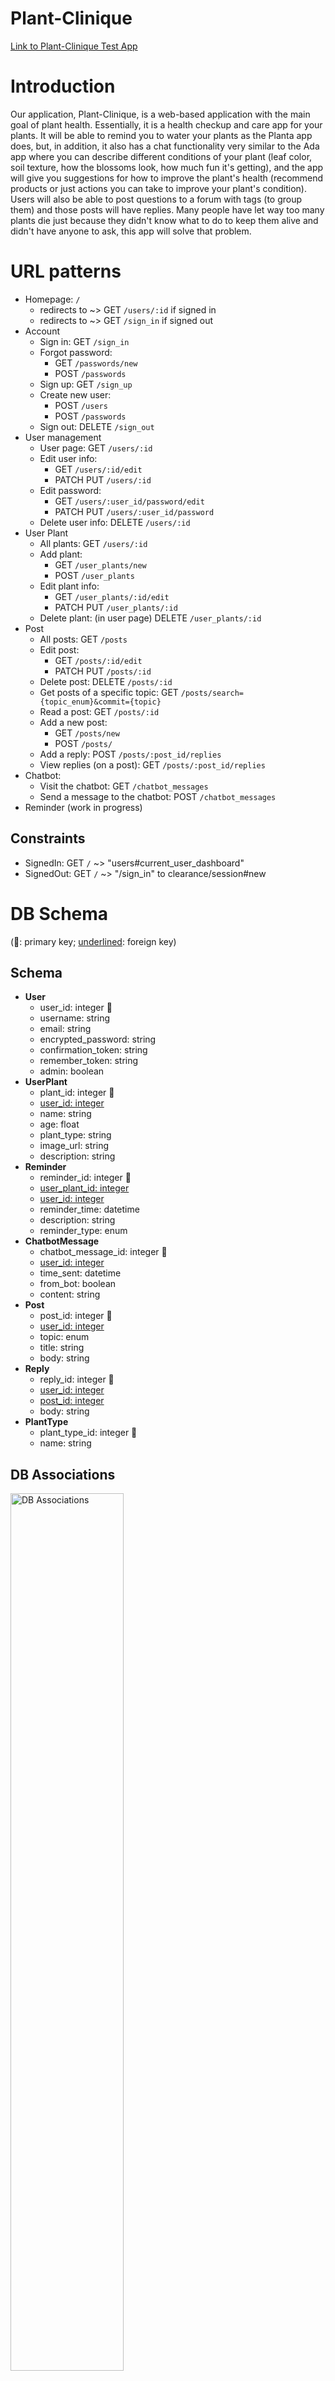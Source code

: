 # Plant-Clinique

[Link to Plant-Clinique Test App](http://plant-clinique-test.herokuapp.com/)

# Introduction
Our application, Plant-Clinique, is a web-based application with the main goal of plant health. Essentially, it is a health checkup and care app for your plants. It will be able to remind you to water your plants as the Planta app does, but, in addition, it also has a chat functionality very similar to the Ada app where you can describe different conditions of your plant (leaf color, soil texture, how the blossoms look, how much fun it's getting), and the app will give you suggestions for how to improve the plant's health (recommend products or just actions you can take to improve your plant's condition). Users will also be able to post questions to a forum with tags (to group them) and those posts will have replies. Many people have let way too many plants die just because they didn't know what to do to keep them alive and didn't have anyone to ask, this app will solve that problem. 

# URL patterns

- Homepage: `/`
  - redirects to ~> GET `/users/:id` if signed in
  - redirects to ~> GET `/sign_in` if signed out
- Account
  - Sign in: GET `/sign_in`
  - Forgot password: 
    - GET `/passwords/new`
    - POST `/passwords`
  - Sign up: GET `/sign_up`
  - Create new user:
    - POST `/users`
    - POST `/passwords`
  - Sign out: DELETE `/sign_out`
- User management
  - User page: GET `/users/:id`
  - Edit user info: 
      - GET `/users/:id/edit` 
      - PATCH PUT `/users/:id`
  - Edit password: 
      - GET `/users/:user_id/password/edit`
      - PATCH PUT `/users/:user_id/password`
  - Delete user info: DELETE `/users/:id`
- User Plant
  - All plants: GET `/users/:id`
  - Add plant: 
    - GET `/user_plants/new`
    - POST `/user_plants`
  - Edit plant info: 
    - GET `/user_plants/:id/edit`
    - PATCH PUT `/user_plants/:id`
  - Delete plant: (in user page) DELETE `/user_plants/:id`
- Post
  - All posts: GET `/posts`
  - Edit post: 
    - GET `/posts/:id/edit`
    - PATCH PUT `/posts/:id`
  - Delete post: DELETE `/posts/:id`
  - Get posts of a specific topic: GET `/posts/search={topic_enum}&commit={topic}`
  - Read a post: GET `/posts/:id`
  - Add a new post:
    - GET `/posts/new`
    - POST `/posts/`
  - Add a reply: POST `/posts/:post_id/replies`
  - View replies (on a post): GET `/posts/:post_id/replies`
- Chatbot:
  - Visit the chatbot: GET `/chatbot_messages`
  - Send a message to the chatbot: POST `/chatbot_messages`
- Reminder (work in progress)

## Constraints

- SignedIn: GET `/` ~> "users#current_user_dashboard"
- SignedOut: GET `/` ~> "/sign_in" to clearance/session#new

# DB Schema

(🌱: primary key; <ins>underlined</ins>: foreign key)

## Schema

- <strong>User</strong>
  - user_id: integer 🌱
  - username: string
  - email: string
  - encrypted_password: string
  - confirmation_token: string
  - remember_token: string
  - admin: boolean
- <strong>UserPlant</strong>
  - plant_id: integer 🌱
  - <ins>user_id: integer</ins>
  - name: string
  - age: float
  - plant_type: string
  - image_url: string
  - description: string
- <strong>Reminder</strong>
  - reminder_id: integer 🌱
  - <ins>user_plant_id: integer</ins>
  - <ins>user_id: integer</ins>
  - reminder_time: datetime
  - description: string
  - reminder_type: enum
- <strong>ChatbotMessage</strong>
  - chatbot_message_id: integer 🌱
  - <ins>user_id: integer</ins>
  - time_sent: datetime
  - from_bot: boolean
  - content: string
- <strong>Post</strong>
  - post_id: integer 🌱
  - <ins>user_id: integer</ins>
  - topic: enum
  - title: string
  - body: string
- <strong>Reply</strong>
  - reply_id: integer 🌱
  - <ins>user_id: integer</ins>
  - <ins>post_id: integer</ins>
  - body: string
- <strong>PlantType</strong>
  - plant_type_id: integer 🌱
  - name: string

## DB Associations

<img src="./images-readme/DB_associations.png" title="DB Associations" width="60%">

# App views

- <strong>Login/Sign Up/Logout</strong>: The Login is basic with a place for your email and password. The sign up has a space for your username, email, and password. The Logout takes you back to the log in page. These pages were customized to have a simple design that includes our logo.

<img src="./images-readme/6.png" title="DB Associations" width="50%">

- <strong>My Account</strong>: This page will welcome you to the app, show you any plant related notifications you have, and more. If you have a question you can easily access the public forum, edit your own account info, and add a plant to your "garden". Your garden will be a collection of the plants you own, visually indicated below your user information. These plant cards can be edited, removed, and play a role in the chatbot feature.

<img src="./images-readme/1.png" title="DB Associations" width="50%">

- <strong>Chatbot</strong>: The chatbot uses a multiple choice questionnaire to ascertain information for the user. The chatbot is displayed on a single page that resembles facebook messanger, where incoming messages from the bot are on the left. After the bot responds to the user it displays optional replies using bootsrap buttons. There is also a plus sign on all pages (when logged in) in the bottom right corner for an instant jump to the chatbot.

<img src="./images-readme/3.png" title="DB Associations" width="50%">

- <strong>Forum Posts</strong>: This page is robust because posts can be filed by a different enum topic, and because a post can have many replies. The URL patterns above demonstrate the many functionalities, but this is our basic forum. Currently we have used data from the Faker gem to populate posts (Faker::Movies::Ghostbusters.quote). Posts and comments you submit are editable.

<img src="./images-readme/5.png" title="DB Associations" width="50%">

- application.html.erb (header, footer, scrollbar): This is the code where we implemented the navbar, the footer, and the scroll bar. The scroll bar was implemented using CSS. The footer was implemented using bootsrap and includes links to helpful areas. The bootsrap navbar helps the user with accessibility and has links to all the pages of our app, including the login and logout.

## What's next
- <strong>Reminders/Notifications</strong>: This will be implemented both in the navbar and the user page, as a badge indicating the number of notifications. The reminder page's functionalily will be based around the URL patterns outlined above. There will also be a clock on right with a calendar date so that the user knows what time they are putting into their reminder. We will also use a gem to email you if a reminder has been pending for a day.
- <strong>Maps</strong>: This page will show you a local view of the area around you, marking parks, hiking locations, etc with a tree icon and a dollar icon over stores that sell/deal with plants.
- <strong>Weekly Contest</strong>: a 7 day period where different plants are admitted to a contest and verified users vote on best plant that week (will remain up until new plant voted on)


# Paper Prototypes

<img src="./images-readme/Proto2.jpg" title="DB Associations" width="100%">

<img src="./images-readme/Proto1.jpg" title="DB Associations" width="100%">

# Testing
To run the unit test for models, do

`rails test:models`


To run integration tests for Clearance and RailsAdmin, do

`rails spec`


# Dependencies (APIs, Gem, Libraries)

(🌟: particularly interesting)

## APIs

- [Trefle](https://trefle.io/) 🌟: Currently used in the [chatbot](https://github.com/Plant-Clinique/Plant-Clinique/blob/9871876d25563ac6196ea39ce81cd14a7a9c5777/app/helpers/chatbot_messages_helper.rb#L13-L14) to get information about plants based on plant type, including sunlight, water, temperature, and many more. It has an exhaustive list of plants sourced from USDA, Wikimedia, and more. 
- [OpenWeather](https://openweathermap.org/api): Planning to use this for fetching weather at the current user's location so that we can estimate temperatures and better understand what plants the user can grow at home.
- [Ambee Soil](https://www.getambee.com/api/soil): Planning to use this for fetching soil information to better estimate what plants the user can grow at home.

## Gems
- [Clearance](https://github.com/thoughtbot/clearance) 🌟: Currently used for authenticating/authorizing users and things like remembering them and validating their login/signup data. We're working on finalizing the forgot-password feature using this gem, as well. 
- [binding_of_caller](https://github.com/banister/binding_of_caller): Currently used in development to aid in debugging. It allows us to evaluate code to check the state of our objects whenever we hit an error directly in the browser.
- [RailsAdmin](https://github.com/sferik/rails_admin): Currently used in development, test, QA, and production. To make a new RailsAdmin you have to create it in the console like (below). To use it, sign in with admin user and go to `/admin`
  ```
  ~ rails c
  > new_admin = User.where(username: "osamah").first
  => #<User id: 37, username: "osamah", created_at: "2021-04-03 20:58:02.7221...
  > new_admin.admin = true
  => true
  > new_admin.save
  => true
  ```
- [rubocop](https://github.com/rubocop/rubocop): Currently used for our backend team to check code style. We also have it set up in a GitHub workflow action ([check here](https://github.com/Plant-Clinique/Plant-Clinique/blob/473db669e95584defb644bd3e156ca7bab2a36cc/.github/workflows/rails.yml#L50)) to easily see what the linter thinks about the code in the pull request (e.g. [see how it evaluated for this PR](https://github.com/Plant-Clinique/Plant-Clinique/runs/2108178436?check_suite_focus=true)).
- [Kaminari](https://github.com/kaminari/kaminari) 🌟: Currently used for paginating the posts page every 7 posts. We didn't like how we had to scroll way down to see all posts because then we would have to scroll all the way back to get to the topics pills; this solved the problem.
- [RSpec](https://github.com/rspec/rspec-rails) 🌟: Currently used for [integration tests](https://github.com/Plant-Clinique/Plant-Clinique/tree/main/spec/features), which as you can see in that link we've done for Clearance (signing in, signing up, and signing out), and RailsAdmin (visitor is admin, visitor is not admin).
- [rails-controller-testing](https://github.com/rails/rails-controller-testing): Currently used in our in progress [user plants integration tests](https://github.com/Plant-Clinique/Plant-Clinique/blob/main/spec/requests/user_plants_spec.rb#L46) to check that the correct template is getting rendered on GET request to edit a user's plant.
- [factory_bot_rails](https://github.com/thoughtbot/factory_bot_rails): Currently used in our [integration tests](https://github.com/Plant-Clinique/Plant-Clinique/tree/main/spec/features) to generate users for Clearance and RailsAdmin integration testing (similar to what Rails' native fixtures do).
- [active_record-events](https://github.com/pienkowb/active_record-events) 🌟: Currently used for adding an editted tag to posts that have been edited. It also allows us to keep track of the exact time a post was edited. We plan to use this for replies as well.
- [Wicked](https://github.com/zombocom/wicked): Planning to use this in the chatbot so that it can ask more types of questions without bloating the code. This is currently in progress ([here is the PR](https://github.com/Plant-Clinique/Plant-Clinique/pull/44)).
- [Select2](https://github.com/argerim/select2-rails): Planning to use this to integrate jQuery Select2 plugin that allows users to search in a selectbox. This would be very useful for searching plant types when making or updating a user plant. 
- [Noticed](https://github.com/excid3/noticed): Planning to integrate this with our Twilio powered reminders that are currently in progress as well.

## More
- [Heroku Scheduler](https://devcenter.heroku.com/articles/scheduler): Planning to use this to help us with sending reminders to users. 
- [Twilio](https://www.twilio.com/blog/2017/12/send-sms-ruby-rails-5-coffee.html): Planning to use this to send the reminders to users through sms.